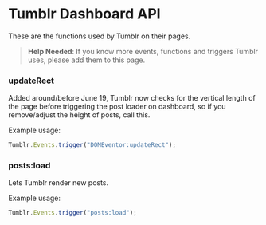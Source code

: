 # Tumblr Dashboard API

These are the functions used by Tumblr on their pages.

> **Help Needed**: If you know more events, functions and triggers Tumblr uses, please add them to this page.

### updateRect

Added around/before June 19, Tumblr now checks for the vertical length of the page before triggering the post loader on dashboard, so if you remove/adjust the height of posts, call this.

Example usage:

```javascript
Tumblr.Events.trigger("DOMEventor:updateRect");
```

### posts:load

Lets Tumblr render new posts.

Example usage:

```javascript
Tumblr.Events.trigger("posts:load");
```
